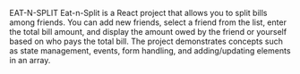 EAT-N-SPLIT
Eat-n-Split is a React project that allows you to split bills among friends. You can add new friends, select a friend from the list, enter the total bill amount, and display the amount owed by the friend or yourself based on who pays the total bill. 
The project demonstrates concepts such as state management, events, form handling, and adding/updating elements in an array.
